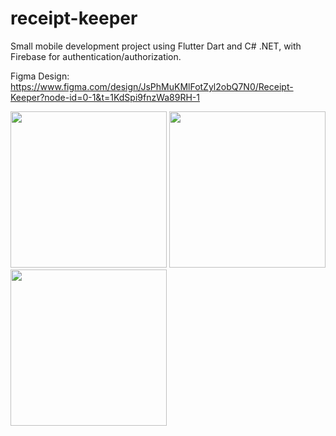 # receipt-keeper

Small mobile development project using Flutter Dart and C# .NET, with Firebase for authentication/authorization.

Figma Design: https://www.figma.com/design/JsPhMuKMlFotZyl2obQ7N0/Receipt-Keeper?node-id=0-1&t=1KdSpi9fnzWa89RH-1

<img src=https://github.com/user-attachments/assets/a3c96d72-9557-4e82-8117-a86440f75ec1 width="250px"> <img src=https://github.com/user-attachments/assets/5fe433c9-75fe-4a0d-8871-4995f464dfe6 width="250px"> <img src=https://github.com/user-attachments/assets/634aefa0-2b9e-42a0-ae69-ce0248400a6e width="250px">
